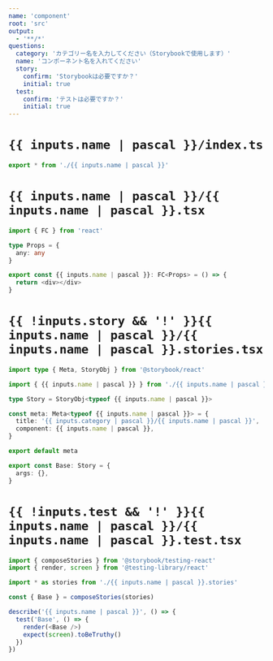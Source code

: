 ```yaml
---
name: 'component'
root: 'src'
output:
  - '**/*'
questions:
  category: 'カテゴリー名を入力してください（Storybookで使用します）'
  name: 'コンポーネント名を入れてください'
  story:
    confirm: 'Storybookは必要ですか？'
    initial: true
  test:
    confirm: 'テストは必要ですか？'
    initial: true
---
```


# `{{ inputs.name | pascal }}/index.ts`

```typescript
export * from './{{ inputs.name | pascal }}'

```

# `{{ inputs.name | pascal }}/{{ inputs.name | pascal }}.tsx`

```typescript
import { FC } from 'react'

type Props = {
  any: any
}

export const {{ inputs.name | pascal }}: FC<Props> = () => {
  return <div></div>
}

```

# `{{ !inputs.story && '!' }}{{ inputs.name | pascal }}/{{ inputs.name | pascal }}.stories.tsx`

```typescript
import type { Meta, StoryObj } from '@storybook/react'

import { {{ inputs.name | pascal }} } from './{{ inputs.name | pascal }}'

type Story = StoryObj<typeof {{ inputs.name | pascal }}>

const meta: Meta<typeof {{ inputs.name | pascal }}> = {
  title: '{{ inputs.category | pascal }}/{{ inputs.name | pascal }}',
  component: {{ inputs.name | pascal }},
}

export default meta

export const Base: Story = {
  args: {},
}

```

# `{{ !inputs.test && '!' }}{{ inputs.name | pascal }}/{{ inputs.name | pascal }}.test.tsx`

```typescript
import { composeStories } from '@storybook/testing-react'
import { render, screen } from '@testing-library/react'

import * as stories from './{{ inputs.name | pascal }}.stories'

const { Base } = composeStories(stories)

describe('{{ inputs.name | pascal }}', () => {
  test('Base', () => {
    render(<Base />)
    expect(screen).toBeTruthy()
  })
})

```

